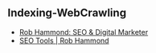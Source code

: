 ## Indexing-WebCrawling
- [Rob Hammond: SEO & Digital Marketer](https://robhammond.co/)
- [SEO Tools | Rob Hammond](https://robhammond.co/tools)